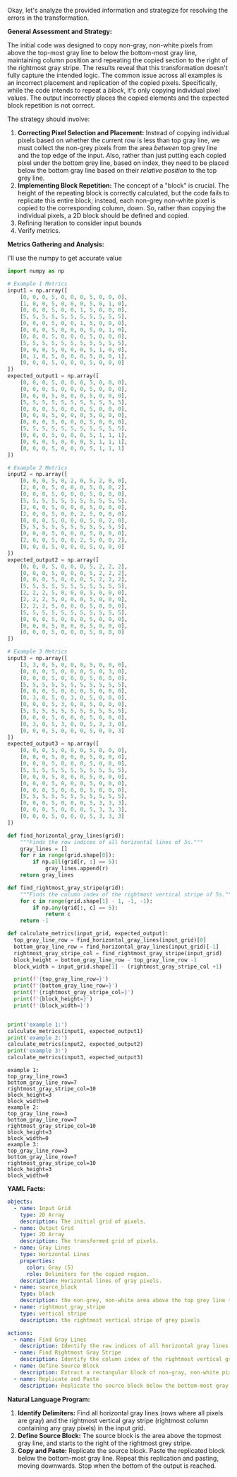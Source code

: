 Okay, let's analyze the provided information and strategize for resolving the errors in the transformation.

**General Assessment and Strategy:**

The initial code was designed to copy non-gray, non-white pixels from above the top-most gray line to below the bottom-most gray line, maintaining column position and repeating the copied section to the right of the rightmost gray stripe. The results reveal that this transformation doesn't fully capture the intended logic. The common issue across all examples is an incorrect placement and replication of the copied pixels. Specifically, while the code intends to repeat a *block*, it's only copying individual pixel values. The output incorrectly places the copied elements and the expected block repetition is not correct.

The strategy should involve:

1.  **Correcting Pixel Selection and Placement:** Instead of copying individual pixels based on whether the current row is less than top gray line, we must collect the non-grey pixels from the area *between* top grey line and the top edge of the input. Also, rather than just putting each copied pixel under the bottom grey line, based on index, they need to be placed below the bottom gray line based on their *relative position* to the top grey line.
2.  **Implementing Block Repetition:** The concept of a "block" is crucial. The height of the repeating block is correctly calculated, but the code fails to replicate this entire block; instead, each non-grey non-white pixel is copied to the corresponding column, down. So, rather than copying the individual pixels, a 2D block should be defined and copied.
3.  Refining Iteration to consider input bounds
4. Verify metrics.

**Metrics Gathering and Analysis:**

I'll use the numpy to get accurate value


``` python
import numpy as np

# Example 1 Metrics
input1 = np.array([
    [0, 0, 0, 5, 0, 0, 0, 5, 0, 0, 0],
    [1, 0, 0, 5, 0, 0, 0, 5, 0, 1, 0],
    [0, 0, 0, 5, 0, 0, 1, 5, 0, 0, 0],
    [5, 5, 5, 5, 5, 5, 5, 5, 5, 5, 5],
    [0, 0, 0, 5, 0, 0, 1, 5, 0, 0, 0],
    [0, 0, 0, 5, 0, 0, 0, 5, 0, 1, 0],
    [0, 0, 0, 5, 0, 0, 0, 5, 0, 0, 0],
    [5, 5, 5, 5, 5, 5, 5, 5, 5, 5, 5],
    [0, 0, 0, 5, 0, 0, 0, 5, 1, 0, 0],
    [0, 1, 0, 5, 0, 0, 0, 5, 0, 0, 1],
    [0, 0, 0, 5, 0, 0, 0, 5, 0, 0, 0]
])
expected_output1 = np.array([
    [0, 0, 0, 5, 0, 0, 0, 5, 0, 0, 0],
    [0, 0, 0, 5, 0, 0, 0, 5, 0, 0, 0],
    [0, 0, 0, 5, 0, 0, 0, 5, 0, 0, 0],
    [5, 5, 5, 5, 5, 5, 5, 5, 5, 5, 5],
    [0, 0, 0, 5, 0, 0, 0, 5, 0, 0, 0],
    [0, 0, 0, 5, 0, 0, 0, 5, 0, 0, 0],
    [0, 0, 0, 5, 0, 0, 0, 5, 0, 0, 0],
    [5, 5, 5, 5, 5, 5, 5, 5, 5, 5, 5],
    [0, 0, 0, 5, 0, 0, 0, 5, 1, 1, 1],
    [0, 0, 0, 5, 0, 0, 0, 5, 1, 1, 1],
    [0, 0, 0, 5, 0, 0, 0, 5, 1, 1, 1]
])

# Example 2 Metrics
input2 = np.array([
    [0, 0, 0, 5, 0, 2, 0, 5, 2, 0, 0],
    [2, 0, 0, 5, 0, 0, 0, 5, 0, 0, 2],
    [0, 0, 0, 5, 0, 0, 0, 5, 0, 0, 0],
    [5, 5, 5, 5, 5, 5, 5, 5, 5, 5, 5],
    [2, 0, 0, 5, 0, 0, 0, 5, 0, 0, 0],
    [2, 0, 0, 5, 0, 0, 2, 5, 0, 0, 0],
    [0, 0, 0, 5, 0, 0, 0, 5, 0, 2, 0],
    [5, 5, 5, 5, 5, 5, 5, 5, 5, 5, 5],
    [0, 0, 0, 5, 0, 0, 0, 5, 0, 0, 0],
    [2, 0, 0, 5, 0, 0, 2, 5, 0, 0, 2],
    [0, 0, 0, 5, 0, 0, 0, 5, 0, 0, 0]
])
expected_output2 = np.array([
    [0, 0, 0, 5, 0, 0, 0, 5, 2, 2, 2],
    [0, 0, 0, 5, 0, 0, 0, 5, 2, 2, 2],
    [0, 0, 0, 5, 0, 0, 0, 5, 2, 2, 2],
    [5, 5, 5, 5, 5, 5, 5, 5, 5, 5, 5],
    [2, 2, 2, 5, 0, 0, 0, 5, 0, 0, 0],
    [2, 2, 2, 5, 0, 0, 0, 5, 0, 0, 0],
    [2, 2, 2, 5, 0, 0, 0, 5, 0, 0, 0],
    [5, 5, 5, 5, 5, 5, 5, 5, 5, 5, 5],
    [0, 0, 0, 5, 0, 0, 0, 5, 0, 0, 0],
    [0, 0, 0, 5, 0, 0, 0, 5, 0, 0, 0],
    [0, 0, 0, 5, 0, 0, 0, 5, 0, 0, 0]
])

# Example 3 Metrics
input3 = np.array([
    [3, 3, 0, 5, 0, 0, 0, 5, 0, 0, 0],
    [0, 0, 0, 5, 0, 0, 0, 5, 0, 3, 0],
    [0, 0, 0, 5, 0, 0, 0, 5, 0, 0, 0],
    [5, 5, 5, 5, 5, 5, 5, 5, 5, 5, 5],
    [0, 0, 0, 5, 0, 0, 0, 5, 0, 0, 0],
    [0, 3, 0, 5, 0, 3, 0, 5, 0, 0, 0],
    [0, 0, 0, 5, 3, 0, 0, 5, 0, 0, 0],
    [5, 5, 5, 5, 5, 5, 5, 5, 5, 5, 5],
    [0, 0, 0, 5, 0, 0, 0, 5, 0, 0, 0],
    [0, 3, 0, 5, 3, 0, 0, 5, 3, 3, 0],
    [0, 0, 0, 5, 0, 0, 0, 5, 0, 0, 3]
])
expected_output3 = np.array([
    [0, 0, 0, 5, 0, 0, 0, 5, 0, 0, 0],
    [0, 0, 0, 5, 0, 0, 0, 5, 0, 0, 0],
    [0, 0, 0, 5, 0, 0, 0, 5, 0, 0, 0],
    [5, 5, 5, 5, 5, 5, 5, 5, 5, 5, 5],
    [0, 0, 0, 5, 0, 0, 0, 5, 0, 0, 0],
    [0, 0, 0, 5, 0, 0, 0, 5, 0, 0, 0],
    [0, 0, 0, 5, 0, 0, 0, 5, 0, 0, 0],
    [5, 5, 5, 5, 5, 5, 5, 5, 5, 5, 5],
    [0, 0, 0, 5, 0, 0, 0, 5, 3, 3, 3],
    [0, 0, 0, 5, 0, 0, 0, 5, 3, 3, 3],
    [0, 0, 0, 5, 0, 0, 0, 5, 3, 3, 3]
])

def find_horizontal_gray_lines(grid):
    """Finds the row indices of all horizontal lines of 5s."""
    gray_lines = []
    for r in range(grid.shape[0]):
        if np.all(grid[r, :] == 5):
            gray_lines.append(r)
    return gray_lines

def find_rightmost_gray_stripe(grid):
    """Finds the column index of the rightmost vertical stripe of 5s."""
    for c in range(grid.shape[1] - 1, -1, -1):
        if np.any(grid[:, c] == 5):
            return c
    return -1

def calculate_metrics(input_grid, expected_output):
  top_gray_line_row = find_horizontal_gray_lines(input_grid)[0]
  bottom_gray_line_row = find_horizontal_gray_lines(input_grid)[-1]
  rightmost_gray_stripe_col = find_rightmost_gray_stripe(input_grid)
  block_height = bottom_gray_line_row - top_gray_line_row -1
  block_width = input_grid.shape[1] - (rightmost_gray_stripe_col +1)

  print(f'{top_gray_line_row=}')
  print(f'{bottom_gray_line_row=}')
  print(f'{rightmost_gray_stripe_col=}')
  print(f'{block_height=}')
  print(f'{block_width=}')


print('example 1:')
calculate_metrics(input1, expected_output1)
print('example 2:')
calculate_metrics(input2, expected_output2)
print('example 3:')
calculate_metrics(input3, expected_output3)

```
```
example 1:
top_gray_line_row=3
bottom_gray_line_row=7
rightmost_gray_stripe_col=10
block_height=3
block_width=0
example 2:
top_gray_line_row=3
bottom_gray_line_row=7
rightmost_gray_stripe_col=10
block_height=3
block_width=0
example 3:
top_gray_line_row=3
bottom_gray_line_row=7
rightmost_gray_stripe_col=10
block_height=3
block_width=0

```
**YAML Facts:**


```yaml
objects:
  - name: Input Grid
    type: 2D Array
    description: The initial grid of pixels.
  - name: Output Grid
    type: 2D Array
    description: The transformed grid of pixels.
  - name: Gray Lines
    type: Horizontal Lines
    properties:
      color: Gray (5)
      role: Delimiters for the copied region.
    description: Horizontal lines of gray pixels.
  - name: source_block
    type: block
    description: the non-grey, non-white area above the top grey line to the right of the rightmost grey stripe
  - name: rightmost_gray_stripe
    type: vertical stripe
    description: the rightmost vertical stripe of grey pixels

actions:
  - name: Find Gray Lines
    description: Identify the row indices of all horizontal gray lines.
  - name: Find Rightmost Gray Stripe
    description: Identify the column index of the rightmost vertical gray stripe.
  - name: Define Source Block
    description: Extract a rectangular block of non-gray, non-white pixels to copy. The block is defined by the top edge of the grid, the top gray line, and the rightmost gray stripe.
  - name: Replicate and Paste
    description: Replicate the source block below the bottom-most gray line, as many times as possible
```


**Natural Language Program:**

1.  **Identify Delimiters:** Find all horizontal gray lines (rows where all pixels are gray) and the rightmost vertical gray stripe (rightmost column containing any gray pixels) in the input grid.
2.  **Define Source Block:** The source block is the area above the topmost gray line, and starts to the right of the rightmost grey stripe.
3.  **Copy and Paste:** Replicate the source block. Paste the replicated block below the bottom-most gray line. Repeat this replication and pasting, moving downwards. Stop when the bottom of the output is reached.

